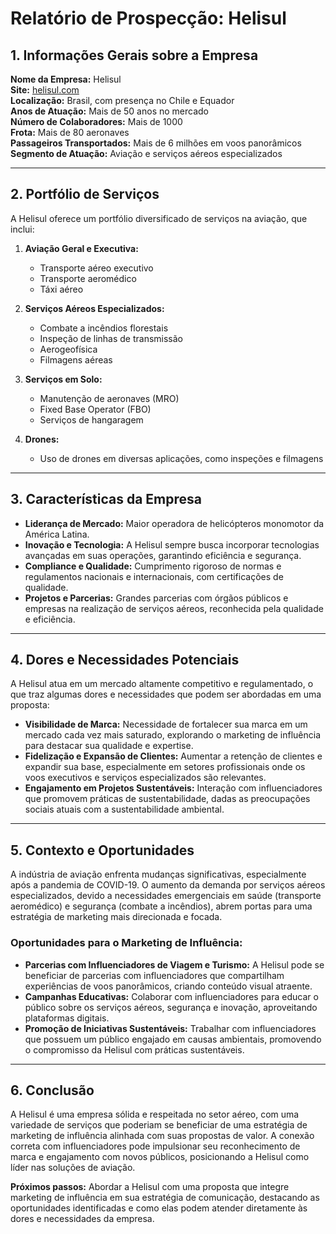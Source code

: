 # Relatório de Prospecção: Helisul

## 1. Informações Gerais sobre a Empresa
**Nome da Empresa:** Helisul  
**Site:** [helisul.com](http://www.helisul.com)  
**Localização:** Brasil, com presença no Chile e Equador  
**Anos de Atuação:** Mais de 50 anos no mercado  
**Número de Colaboradores:** Mais de 1000  
**Frota:** Mais de 80 aeronaves  
**Passageiros Transportados:** Mais de 6 milhões em voos panorâmicos  
**Segmento de Atuação:** Aviação e serviços aéreos especializados  

---

## 2. Portfólio de Serviços
A Helisul oferece um portfólio diversificado de serviços na aviação, que inclui:

1. **Aviação Geral e Executiva:**
   - Transporte aéreo executivo
   - Transporte aeromédico
   - Táxi aéreo

2. **Serviços Aéreos Especializados:**
   - Combate a incêndios florestais
   - Inspeção de linhas de transmissão
   - Aerogeofísica
   - Filmagens aéreas

3. **Serviços em Solo:**
   - Manutenção de aeronaves (MRO)
   - Fixed Base Operator (FBO)
   - Serviços de hangaragem

4. **Drones:**
   - Uso de drones em diversas aplicações, como inspeções e filmagens  

---

## 3. Características da Empresa
- **Liderança de Mercado:** Maior operadora de helicópteros monomotor da América Latina.
- **Inovação e Tecnologia:** A Helisul sempre busca incorporar tecnologias avançadas em suas operações, garantindo eficiência e segurança.
- **Compliance e Qualidade:** Cumprimento rigoroso de normas e regulamentos nacionais e internacionais, com certificações de qualidade.
- **Projetos e Parcerias:** Grandes parcerias com órgãos públicos e empresas na realização de serviços aéreos, reconhecida pela qualidade e eficiência.

---

## 4. Dores e Necessidades Potenciais
A Helisul atua em um mercado altamente competitivo e regulamentado, o que traz algumas dores e necessidades que podem ser abordadas em uma proposta:

- **Visibilidade de Marca:** Necessidade de fortalecer sua marca em um mercado cada vez mais saturado, explorando o marketing de influência para destacar sua qualidade e expertise.
- **Fidelização e Expansão de Clientes:** Aumentar a retenção de clientes e expandir sua base, especialmente em setores profissionais onde os voos executivos e serviços especializados são relevantes.
- **Engajamento em Projetos Sustentáveis:** Interação com influenciadores que promovem práticas de sustentabilidade, dadas as preocupações sociais atuais com a sustentabilidade ambiental.

---

## 5. Contexto e Oportunidades
A indústria de aviação enfrenta mudanças significativas, especialmente após a pandemia de COVID-19. O aumento da demanda por serviços aéreos especializados, devido a necessidades emergenciais em saúde (transporte aeromédico) e segurança (combate a incêndios), abrem portas para uma estratégia de marketing mais direcionada e focada.

### Oportunidades para o Marketing de Influência:
- **Parcerias com Influenciadores de Viagem e Turismo:** A Helisul pode se beneficiar de parcerias com influenciadores que compartilham experiências de voos panorâmicos, criando conteúdo visual atraente.
- **Campanhas Educativas:** Colaborar com influenciadores para educar o público sobre os serviços aéreos, segurança e inovação, aproveitando plataformas digitais.
- **Promoção de Iniciativas Sustentáveis:** Trabalhar com influenciadores que possuem um público engajado em causas ambientais, promovendo o compromisso da Helisul com práticas sustentáveis.

---

## 6. Conclusão
A Helisul é uma empresa sólida e respeitada no setor aéreo, com uma variedade de serviços que poderiam se beneficiar de uma estratégia de marketing de influência alinhada com suas propostas de valor. A conexão correta com influenciadores pode impulsionar seu reconhecimento de marca e engajamento com novos públicos, posicionando a Helisul como líder nas soluções de aviação.

**Próximos passos:** Abordar a Helisul com uma proposta que integre marketing de influência em sua estratégia de comunicação, destacando as oportunidades identificadas e como elas podem atender diretamente às dores e necessidades da empresa.